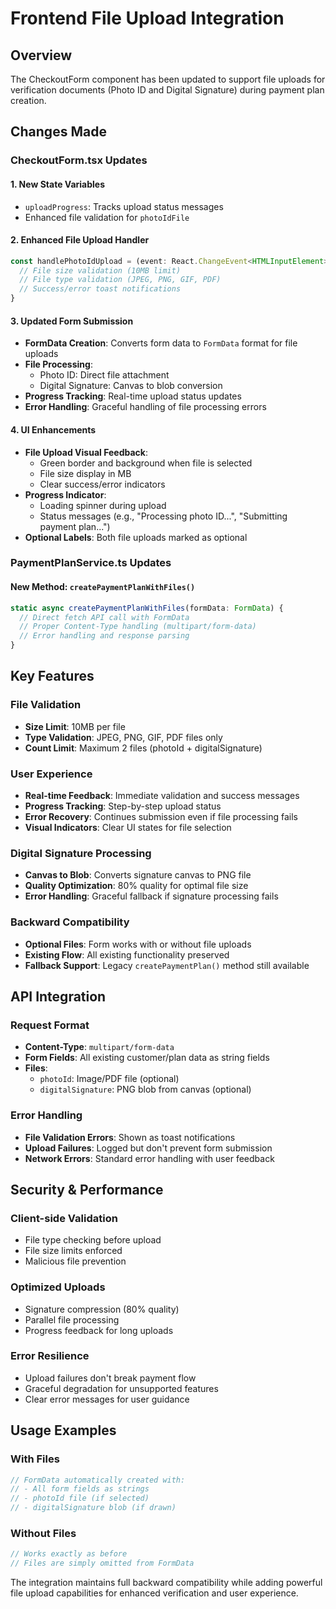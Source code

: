 # Frontend File Upload Integration

## Overview
The CheckoutForm component has been updated to support file uploads for verification documents (Photo ID and Digital Signature) during payment plan creation.

## Changes Made

### CheckoutForm.tsx Updates

#### 1. **New State Variables**
- `uploadProgress`: Tracks upload status messages
- Enhanced file validation for `photoIdFile`

#### 2. **Enhanced File Upload Handler**
```typescript
const handlePhotoIdUpload = (event: React.ChangeEvent<HTMLInputElement>) => {
  // File size validation (10MB limit)
  // File type validation (JPEG, PNG, GIF, PDF)
  // Success/error toast notifications
}
```

#### 3. **Updated Form Submission**
- **FormData Creation**: Converts form data to `FormData` format for file uploads
- **File Processing**: 
  - Photo ID: Direct file attachment
  - Digital Signature: Canvas to blob conversion
- **Progress Tracking**: Real-time upload status updates
- **Error Handling**: Graceful handling of file processing errors

#### 4. **UI Enhancements**
- **File Upload Visual Feedback**: 
  - Green border and background when file is selected
  - File size display in MB
  - Clear success/error indicators
- **Progress Indicator**: 
  - Loading spinner during upload
  - Status messages (e.g., "Processing photo ID...", "Submitting payment plan...")
- **Optional Labels**: Both file uploads marked as optional

### PaymentPlanService.ts Updates

#### New Method: `createPaymentPlanWithFiles()`
```typescript
static async createPaymentPlanWithFiles(formData: FormData) {
  // Direct fetch API call with FormData
  // Proper Content-Type handling (multipart/form-data)
  // Error handling and response parsing
}
```

## Key Features

### **File Validation**
- **Size Limit**: 10MB per file
- **Type Validation**: JPEG, PNG, GIF, PDF files only
- **Count Limit**: Maximum 2 files (photoId + digitalSignature)

### **User Experience**
- **Real-time Feedback**: Immediate validation and success messages
- **Progress Tracking**: Step-by-step upload status
- **Error Recovery**: Continues submission even if file processing fails
- **Visual Indicators**: Clear UI states for file selection

### **Digital Signature Processing**
- **Canvas to Blob**: Converts signature canvas to PNG file
- **Quality Optimization**: 80% quality for optimal file size
- **Error Handling**: Graceful fallback if signature processing fails

### **Backward Compatibility**
- **Optional Files**: Form works with or without file uploads
- **Existing Flow**: All existing functionality preserved
- **Fallback Support**: Legacy `createPaymentPlan()` method still available

## API Integration

### Request Format
- **Content-Type**: `multipart/form-data`
- **Form Fields**: All existing customer/plan data as string fields
- **Files**: 
  - `photoId`: Image/PDF file (optional)
  - `digitalSignature`: PNG blob from canvas (optional)

### Error Handling
- **File Validation Errors**: Shown as toast notifications
- **Upload Failures**: Logged but don't prevent form submission
- **Network Errors**: Standard error handling with user feedback

## Security & Performance

### **Client-side Validation**
- File type checking before upload
- File size limits enforced
- Malicious file prevention

### **Optimized Uploads**
- Signature compression (80% quality)
- Parallel file processing
- Progress feedback for long uploads

### **Error Resilience**
- Upload failures don't break payment flow
- Graceful degradation for unsupported features
- Clear error messages for user guidance

## Usage Examples

### With Files
```typescript
// FormData automatically created with:
// - All form fields as strings
// - photoId file (if selected)
// - digitalSignature blob (if drawn)
```

### Without Files
```typescript
// Works exactly as before
// Files are simply omitted from FormData
```

The integration maintains full backward compatibility while adding powerful file upload capabilities for enhanced verification and user experience.
